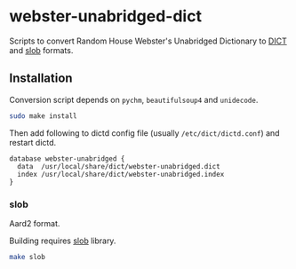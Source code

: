 # webster-unabridged-dict

Scripts to convert Random House Webster's Unabridged Dictionary to [DICT](https://en.wikipedia.org/wiki/DICT#DICT_file_format) and [slob](https://github.com/itkach/slob) formats.

## Installation
Conversion script depends on `pychm`, `beautifulsoup4` and `unidecode`.

```sh
sudo make install
```

Then add following to dictd config file (usually `/etc/dict/dictd.conf`) and restart dictd.

```
database webster-unabridged {
  data  /usr/local/share/dict/webster-unabridged.dict
  index /usr/local/share/dict/webster-unabridged.index
}
```

### slob

Aard2 format.

Building requires [slob](https://github.com/itkach/slob) library.

```sh
make slob
```
